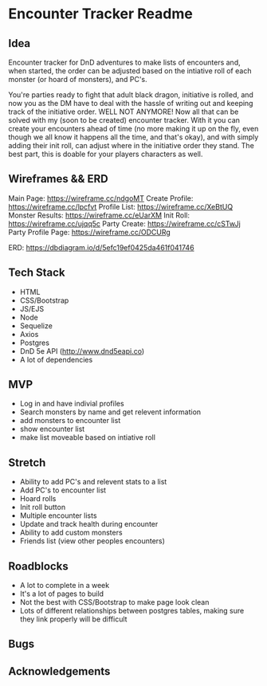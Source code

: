 # Encounter Tracker Readme

## Idea
Encounter tracker for DnD adventures to make lists of encounters and, when started, the order can be adjusted based on the intiative roll of each monster (or hoard of monsters), and PC's.

You're parties ready to fight that adult black dragon, initiative is rolled, and now you as the DM have to deal with the hassle of writing out and keeping track of the initiative order. WELL NOT ANYMORE! Now all that can be solved with my (soon to be created) encounter tracker. With it you can create your encounters ahead of time (no more making it up on the fly, even though we all know it happens all the time, and that's okay), and with simply adding their init roll, can adjust where in the initiative order they stand. The best part, this is doable for your players characters as well.

## Wireframes && ERD
Main Page: https://wireframe.cc/ndgoMT
Create Profile: https://wireframe.cc/lpcfvt
Profile List: https://wireframe.cc/XeBtUQ
Monster Results: https://wireframe.cc/eUarXM
Init Roll: https://wireframe.cc/ujqq5c
Party Create: https://wireframe.cc/cSTwJj
Party Profile Page: https://wireframe.cc/ODCURg

ERD: https://dbdiagram.io/d/5efc19ef0425da461f041746 

## Tech Stack
* HTML
* CSS/Bootstrap
* JS/EJS
* Node
* Sequelize
* Axios
* Postgres
* DnD 5e API (http://www.dnd5eapi.co)
* A lot of dependencies

## MVP
* Log in and have indivial profiles
* Search monsters by name and get relevent information
* add monsters to encounter list
* show encounter list
* make list moveable based on intiative roll

## Stretch
* Ability to add PC's and relevent stats to a list
* Add PC's to encounter list
* Hoard rolls 
* Init roll button
* Multiple encounter lists
* Update and track health during encounter
* Ability to add custom monsters
* Friends list (view other peoples encounters)

## Roadblocks
* A lot to complete in a week
* It's a lot of pages to build
* Not the best with CSS/Bootstrap to make page look clean
* Lots of different relationships between postgres tables, making sure they link properly will be difficult

## Bugs

## Acknowledgements
